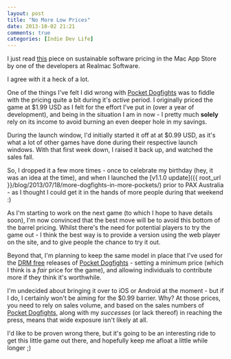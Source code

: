```yaml
---
layout: post
title: "No More Low Prices"
date: 2013-10-02 21:21
comments: true
categories: [Indie Dev Life]
---
```

I just read [this](http://realmacsoftware.com/blog/sustainability-and-the-mac-app-store) piece on sustainable software pricing in the Mac App Store by one of the developers at Realmac Software.

I agree with it a heck of a lot.

<!-- more -->

One of the things I've felt I did wrong with [Pocket Dogfights](http://www.pocketdogfights.com) was to fiddle with the pricing quite a bit during it's *active* period. I originally priced the game at $1.99 USD as I felt for the effort I've put in (over a year of development), and being in the situation I am in now - I pretty much **solely** rely on its income to avoid burning an even deeper hole in my savings.

During the launch window, I'd initially started it off at at $0.99 USD, as it's what a lot of other games have done during their respective launch windows. With that first week down, I raised it back up, and watched the sales fall.

So, I dropped it a few more times - once to celebrate my birthday (hey, it was an idea at the time), and when I launched the [v1.1.0 update]({{ root_url }}/blog/2013/07/18/more-dogfights-in-more-pockets/) prior to PAX Australia - as I thought I could get it in the hands of more people during that weekend :)

As I'm starting to work on the next game (to which I hope to have details soon), I'm now convinced that the best move will be to avoid this bottom of the barrel pricing. Whilst there's the need for potential players to try the game out - I think the best way is to provide a version using the web player on the site, and to give people the chance to try it out.

Beyond that, I'm planning to keep the same model in place that I've used for the [DRM free](http://gum.co/PocketDogfights) releases of [Pocket Dogfights](http://www.pocketdogfights.com) - setting a minimum price (which I think is a *fair* price for the game), and allowing individuals to contribute more if they think it's worthwhile.

I'm undecided about bringing it over to iOS or Android at the moment - but if I do, I certainly won't be aiming for the $0.99 barrier. Why? At those prices, you need to rely on sales volume, and based on the sales numbers of [Pocket Dogfights](http://www.pocketdogfights.com), along with my *successes* (or lack thereof) in reaching the press, means that wide exposure isn't likely at all.

I'd like to be proven wrong there, but it's going to be an interesting ride to get this little game out there, and hopefully keep me afloat a little while longer ;)